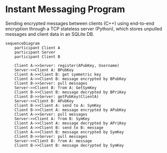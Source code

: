 # Instant Messaging Program
Sending encrypted messages between clients (C++) using end-to-end encryption through a TCP stateless server (Python), which stores unpulled messages and client data in an SQLite DB.

```mermaid 
sequenceDiagram
    participant Client A
    participant Server
    participant Client B

    Client A->>Server: register(APubKey, Username)
    Server->>Client A: BPubKey
    Client A->>Client B: get symmetric key
    Client A->>Client B: message encrypted by BPubKey
    Client B->>Server: pull messages
    Server->>Client B: from A: GetSymKey
    Client B->>Client B: message decrypted by BPriKey
    Client B->>Server: getPubKey(ClientA)
    Server->>Client B: APubKey
    Client B->>Client A: send to A: SymKey
    Client B->>Client A: message encrypted by APubKey
    Client A->>Server: pull messages
    Server->>Client A: from B: SymKey
    Client A->>Client A: message decrypted by APriKey
    Client A->>Client B: send to B: message
    Client A->>Client B: message encrypted by SymKey
    Client B->>Server: pull messages
    Server->>Client B: from A: message
    Client B->>Client B: message decrypted by SymKey
